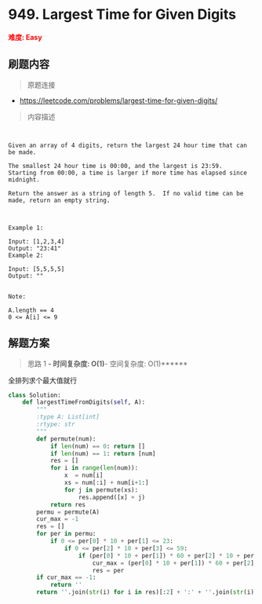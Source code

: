 # 949. Largest Time for Given Digits

**<font color=red>难度: Easy</font>**

## 刷题内容

> 原题连接

* https://leetcode.com/problems/largest-time-for-given-digits/

> 内容描述

```


Given an array of 4 digits, return the largest 24 hour time that can be made.

The smallest 24 hour time is 00:00, and the largest is 23:59.  Starting from 00:00, a time is larger if more time has elapsed since midnight.

Return the answer as a string of length 5.  If no valid time can be made, return an empty string.

 

Example 1:

Input: [1,2,3,4]
Output: "23:41"
Example 2:

Input: [5,5,5,5]
Output: ""
 

Note:

A.length == 4
0 <= A[i] <= 9
```

## 解题方案

> 思路 1
******- 时间复杂度: O(1)******- 空间复杂度: O(1)******

全排列求个最大值就行

```python
class Solution:
    def largestTimeFromDigits(self, A):
        """
        :type A: List[int]
        :rtype: str
        """
        def permute(num):
            if len(num) == 0: return []
            if len(num) == 1: return [num]
            res = []
            for i in range(len(num)):
                x  = num[i]
                xs = num[:i] + num[i+1:]             
                for j in permute(xs):
                    res.append([x] + j)
            return res
        permu = permute(A)
        cur_max = -1
        res = []
        for per in permu:
            if 0 <= per[0] * 10 + per[1] <= 23:
                if 0 <= per[2] * 10 + per[3] <= 59:
                    if (per[0] * 10 + per[1]) * 60 + per[2] * 10 + per[3] > cur_max:
                        cur_max = (per[0] * 10 + per[1]) * 60 + per[2] * 10 + per[3]
                        res = per
        if cur_max == -1:
            return ''
        return ''.join(str(i) for i in res)[:2] + ':' + ''.join(str(i) for i in res)[2:]
```
